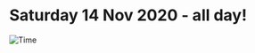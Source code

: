 # Saturday 14 Nov 2020 - all day!
![Time](https://github.com/rich-ctm/today/workflows/Time/badge.svg)

